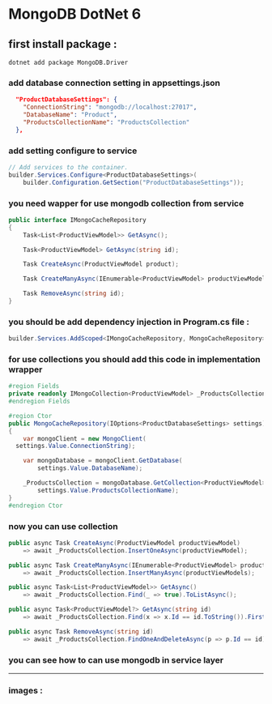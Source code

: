 # MongoDB DotNet 6

## first install package :
```
dotnet add package MongoDB.Driver
```

### add database connection setting in appsettings.json

```json
  "ProductDatabaseSettings": {
    "ConnectionString": "mongodb://localhost:27017",
    "DatabaseName": "Product",
    "ProductsCollectionName": "ProductsCollection"
  },
```

### add setting configure to service

```csharp
// Add services to the container.
builder.Services.Configure<ProductDatabaseSettings>(
    builder.Configuration.GetSection("ProductDatabaseSettings"));
```

### you need wapper for use mongodb collection from service

```csharp
public interface IMongoCacheRepository
{
    Task<List<ProductViewModel>> GetAsync();

    Task<ProductViewModel> GetAsync(string id);

    Task CreateAsync(ProductViewModel product);

    Task CreateManyAsync(IEnumerable<ProductViewModel> productViewModels);

    Task RemoveAsync(string id);
}
```

### you should be add dependency injection in Program.cs file :
```csharp
builder.Services.AddScoped<IMongoCacheRepository, MongoCacheRepository>();
```

### for use collections you should add this code in implementation wrapper

```csharp
#region Fields
private readonly IMongoCollection<ProductViewModel> _ProductsCollection;
#endregion Fields

#region Ctor
public MongoCacheRepository(IOptions<ProductDatabaseSettings> settings)
{
    var mongoClient = new MongoClient(
  settings.Value.ConnectionString);

    var mongoDatabase = mongoClient.GetDatabase(
        settings.Value.DatabaseName);

    _ProductsCollection = mongoDatabase.GetCollection<ProductViewModel>(
        settings.Value.ProductsCollectionName);
}
#endregion Ctor
```

### now you can use collection 

```csharp
public async Task CreateAsync(ProductViewModel productViewModel)
    => await _ProductsCollection.InsertOneAsync(productViewModel);

public async Task CreateManyAsync(IEnumerable<ProductViewModel> productViewModels)
    => await _ProductsCollection.InsertManyAsync(productViewModels);

public async Task<List<ProductViewModel>> GetAsync()
    => await _ProductsCollection.Find(_ => true).ToListAsync();

public async Task<ProductViewModel?> GetAsync(string id)
    => await _ProductsCollection.Find(x => x.Id == id.ToString()).FirstOrDefaultAsync();

public async Task RemoveAsync(string id)
    => await _ProductsCollection.FindOneAndDeleteAsync(p => p.Id == id);
```

### you can see how to can use mongodb in service layer
------------------------------
### images : 



